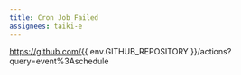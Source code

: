 ```yaml
---
title: Cron Job Failed
assignees: taiki-e
---
```

<!-- markdownlint-disable MD034 -->

https://github.com/{{ env.GITHUB_REPOSITORY }}/actions?query=event%3Aschedule
